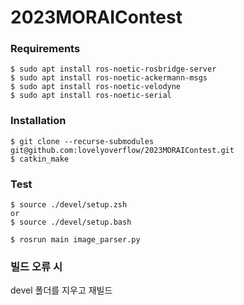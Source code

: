 # 2023MORAIContest

### Requirements
```
$ sudo apt install ros-noetic-rosbridge-server
$ sudo apt install ros-noetic-ackermann-msgs
$ sudo apt install ros-noetic-velodyne
$ sudo apt install ros-noetic-serial
```

### Installation
```
$ git clone --recurse-submodules git@github.com:lovelyoverflow/2023MORAIContest.git
$ catkin_make
```

### Test
```
$ source ./devel/setup.zsh
or
$ source ./devel/setup.bash

$ rosrun main image_parser.py
```

### 빌드 오류 시
devel 폴더를 지우고 재빌드